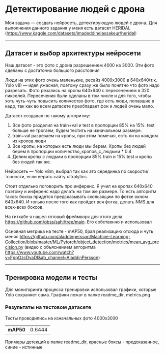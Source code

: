 # Детектирование людей с дрона

Моя задача — создать нейросеть, детектирующую людей с дрона. Для выполнения данного задания у меня есть датасет HERIDAL (https://www.kaggle.com/datasets/imadeddinelassakeur/heridal)

-------------------------------------------------------------------------------------------------------------------------------------------
## Датасет и выбор архитектуры нейросети

Наш датасет - это фото с дрона разрешением 4000 на 3000. Эти фото сделаны с достаточно большого расстояния

Люди на этих фото очень маленькие, ресайз 4000x3000 в 640x640(т.к. Yolo v8) — идея ужасная, поэтому сразу же было понятно что фото надо разрезать. Фото резались на кропы 640x640 с пересечением в 320 пикселей. Пересечения были сделаны в том числе и для того, чтобы хоть чуть-чуть повысить количество фото, где есть люди, попавшие в кадр, так как во всем датасете преобладает фон и людей очень мало. 

Датасет создавал по такому алгоритму:
1) Все фото разделил на train+val и test в пропорции 85% на 15%. test больше не трогаем, будем тестить на изначальном размере. 
2) train+val разрезаем на кропы, при этом помечая, есть ли на каждом из кропов люди
3) Все кропы, на которых есть люди мы берем. Кропы без людей берем в пропорции количество_кропов_с_людьми * 0.4
4) Делим кропы с людьми в пропорции 85% train и 15% test и кропы без людей так же.

Нейросеть — Yolo v8m, выбрал так как это серединка по скорости/точности, если верить сайту ultralytics. 

Стоит отдельно поговорить про инференс. Я учил на кропах 640x640 поэтому и инференс надо делать на том же размере. То есть алгоритм таков: боксы придется предсказывать скользящим по фотке окном 640х640. И только после того как пройдет вся фотка, делать NMS для всех-всех боксов.

На гитхабе я нашел готовый фреймворк для этого дела https://github.com/obss/sahi/tree/main. Его собственно и использовал

Основная метрика на тесте - mAP50, брал реализацию отсюда и чуть менял https://github.com/aladdinpersson/Machine-Learning-Collection/blob/master/ML/Pytorch/object_detection/metrics/mean_avg_precision.py (видео с объяснением алгоритма https://www.youtube.com/watch?v=FppOzcDvaDI&ab_channel=AladdinPersson)

-------------------------------------------------------------------------------------------------------------------------------------------
## Тренировка модели и тесты

Для мониторинга процесса тренировки использовал графики, которые Yolo сохраняет сама.
Графики лежат в папке readme_dir, metrics.png


### Результаты на тестовом датасете

Тесты проводились на изначальных фото 4000x3000

|           |           |
|-----------|--------------------|
| **mAP50** | 0.6444  |

Примеры детекций в папке readme_dir, красные боксы - предсказанное, синие - истинные